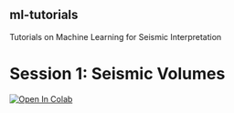 ## ml-tutorials
Tutorials on Machine Learning for Seismic Interpretation

# Session 1: Seismic Volumes

[![Open In Colab](https://colab.research.google.com/assets/colab-badge.svg)](https://colab.research.google.com/github/vrgeo/ml-tutorials/blob/main/session_01.ipynb)
